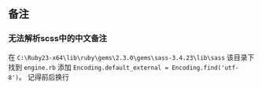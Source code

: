 ## 备注

### 无法解析scss中的中文备注

在 `C:\Ruby23-x64\lib\ruby\gems\2.3.0\gems\sass-3.4.23\lib\sass` 该目录下找到 `engine.rb`
添加 `Encoding.default_external = Encoding.find('utf-8')`。 记得前后换行

